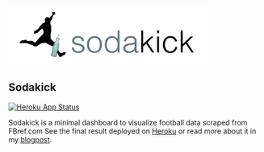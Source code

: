 <img src="ref/sodakick_logo.png" width=400, padding=100>

## Sodakick

[![Heroku App Status](http://heroku-shields.herokuapp.com/sodakick)](https://sodakick.herokuapp.com)

Sodakick is a minimal dashboard to visualize football data scraped from FBref.com
See the final result deployed on [Heroku](https://sodakick.herokuapp.com) or read more about it in my [blogpost](https://fcomitani.github.io/blog/sodakick). 